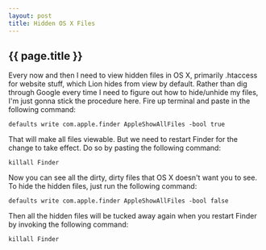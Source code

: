 ```yaml
---
layout: post
title: Hidden OS X Files
---
```


{{ page.title }}
----------------
Every now and then I need to view hidden files in OS X, primarily .htaccess for
website stuff, which Lion hides from view by default. Rather than dig through
Google every time I need to figure out how to hide/unhide my files, I'm just
gonna stick the procedure here. Fire up terminal and paste in the following
command:

    defaults write com.apple.finder AppleShowAllFiles -bool true

That will make all files viewable. But we need to restart Finder for the change
to take effect. Do so by pasting the following command:

    killall Finder

Now you can see all the dirty, dirty files that OS X doesn't want you to see.
To hide the hidden files, just run the following command:

    defaults write com.apple.finder AppleShowAllFiles -bool false

Then all the hidden files will be tucked away again when you restart Finder by
invoking the following command:

    killall Finder

